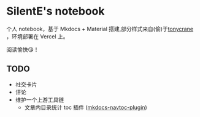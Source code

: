 # SilentE's notebook

个人 notebook，基于 Mkdocs + Material 搭建,部分样式来自(偷)于[tonycrane](https://note.tonycrane.cc/) ，环境部署在 Vercel 上。

阅读愉快😘！

## TODO
- 社交卡片
- 评论
- 维护一个上游工具链
  - 文章内目录统计 toc 插件 ([mkdocs-navtoc-plugin](https://github.com/silentEAG/mkdocs-navtoc-plugin))